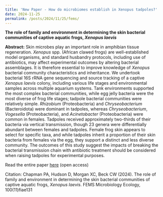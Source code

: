 ```yaml
---
title: 'New Paper - How do microbiomes establish in Xenopus tadpoles?'
date: 2024-11-25
permalink: /posts/2024/11/25/fems/
---
```

<b>The role of family and environment in determining the skin bacterial communities of captive aquatic frogs, <i>Xenopus laevis</i></b>

<b>Abstract:</b>
Skin microbes play an important role in amphibian tissue regeneration. <i>Xenopus</i> spp. (African clawed frogs) are well-established model organisms, and standard husbandry protocols, including use of antibiotics, may affect experimental outcomes by altering bacterial assemblages. It is therefore essential to improve knowledge of <i>Xenopus</i> bacterial community characteristics and inheritance. We undertook bacterial 16S rRNA gene sequencing and source tracking of a captive <i>Xenopus laevis</i> colony, including various life stages and environmental samples across multiple aquarium systems. Tank environments supported the most complex bacterial communities, while egg jelly bacteria were the most diverse of frog life stages; tadpole bacterial communities were relatively simple. <i>Rhizobium</i> (Proteobacteria) and <i>Chryseobacterium</i> (Bacteroidota) were dominant in tadpoles, whereas <i>Chryseobacterium</i>, <i>Vogesella</i> (Proteobacteria), and <i>Acinetobacter</i> (Proteobacteria) were common in females. Tadpoles received approximately two-thirds of their bacteria via vertical transmission, though 23 genera were differentially abundant between females and tadpoles. Female frog skin appears to select for specific taxa, and while tadpoles inherit a proportion of their skin bacteria from females via the egg, they support a distinct and less diverse community. The outcomes of this study suggest the impacts of breaking the bacterial transmission chain with antibiotic treatment should be considered when raising tadpoles for experimental purposes.

Read the entire paper [here](https://academic.oup.com/femsec/article/100/11/fiae131/7774408) (open access)

Citation: Chapman PA, Hudson D, Morgan XC, Beck CW (2024). The role of family and environment in determining the skin bacterial communities of captive aquatic frogs, <i>Xenopus laevis</i>. FEMS Microbiology Ecology, 100(11)fiae131
